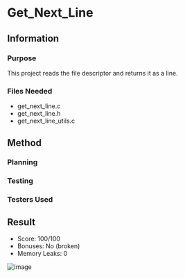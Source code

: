 # Get_Next_Line

## Information

### Purpose

This project reads the file descriptor and returns it as a line.

### Files Needed

- get_next_line.c
- get_next_line.h
- get_next_line_utils.c

## Method
### Planning
### Testing
### Testers Used

## Result

- Score: 100/100
- Bonuses: No (broken)
- Memory Leaks: 0

![image](https://user-images.githubusercontent.com/88760123/149646464-5900dc96-f278-4ab9-a52d-713af8bb847b.png)
